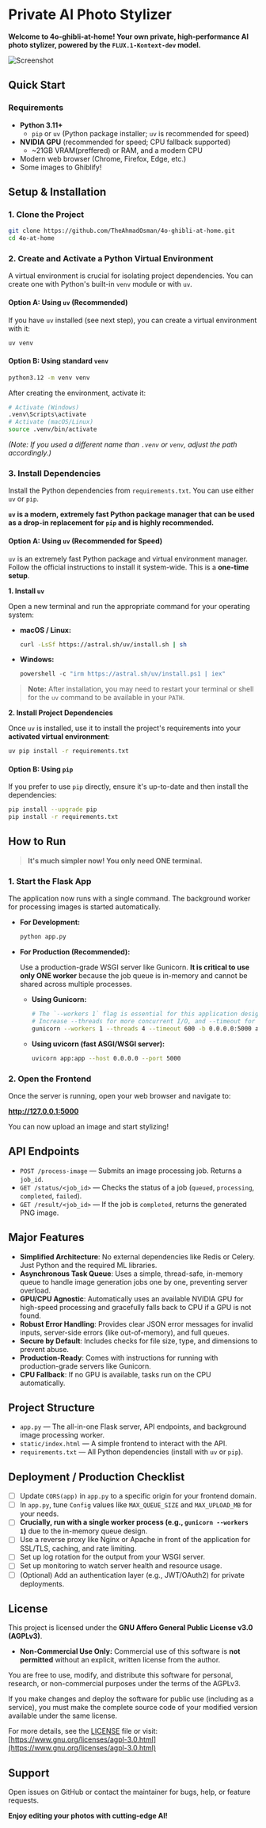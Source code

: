# Private AI Photo Stylizer

**Welcome to 4o-ghibli-at-home! Your own private, high-performance AI photo stylizer, powered by the `FLUX.1-Kontext-dev` model.**

![Screenshot](screenshot.png)

## Quick Start

### Requirements

- **Python 3.11+**
  - `pip` or `uv` (Python package installer; `uv` is recommended for speed)
- **NVIDIA GPU** (recommended for speed; CPU fallback supported)
  - ~21GB VRAM(preffered) or RAM, and a modern CPU
- Modern web browser (Chrome, Firefox, Edge, etc.)
- Some images to Ghiblify!

## Setup & Installation

### 1. Clone the Project

```bash
git clone https://github.com/TheAhmadOsman/4o-ghibli-at-home.git
cd 4o-at-home
```

### 2. Create and Activate a Python Virtual Environment

A virtual environment is crucial for isolating project dependencies. You can create one with Python's built-in `venv` module or with `uv`.

#### Option A: Using `uv` (Recommended)

If you have `uv` installed (see next step), you can create a virtual environment with it:

```bash
uv venv
```

#### Option B: Using standard `venv`

```bash
python3.12 -m venv venv
```

After creating the environment, activate it:

```bash
# Activate (Windows)
.venv\Scripts\activate
# Activate (macOS/Linux)
source .venv/bin/activate
```

*(Note: If you used a different name than `.venv` or `venv`, adjust the path accordingly.)*

### 3. Install Dependencies

Install the Python dependencies from `requirements.txt`. You can use either `uv` or `pip`.

**`uv` is a modern, extremely fast Python package manager that can be used as a drop-in replacement for `pip` and is highly recommended.**

#### Option A: Using `uv` (Recommended for Speed)

`uv` is an extremely fast Python package and virtual environment manager. Follow the official instructions to install it system-wide. This is a **one-time setup**.

**1. Install `uv`**

Open a new terminal and run the appropriate command for your operating system:

- **macOS / Linux:**

    ```bash
    curl -LsSf https://astral.sh/uv/install.sh | sh
    ```

- **Windows:**

    ```powershell
    powershell -c "irm https://astral.sh/uv/install.ps1 | iex"
    ```

> **Note:** After installation, you may need to restart your terminal or shell for the `uv` command to be available in your `PATH`.

**2. Install Project Dependencies**

Once `uv` is installed, use it to install the project's requirements into your **activated virtual environment**:

```bash
uv pip install -r requirements.txt
```

#### Option B: Using `pip`

If you prefer to use `pip` directly, ensure it's up-to-date and then install the dependencies:

```bash
pip install --upgrade pip
pip install -r requirements.txt
```

## How to Run

> **It's much simpler now! You only need ONE terminal.**

### 1. Start the Flask App

The application now runs with a single command. The background worker for processing images is started automatically.

- **For Development:**

  ```bash
  python app.py
  ```

- **For Production (Recommended):**

  Use a production-grade WSGI server like Gunicorn. **It is critical to use only ONE worker** because the job queue is in-memory and cannot be shared across multiple processes.

  - **Using Gunicorn:**

    ```bash
    # The `--workers 1` flag is essential for this application design.
    # Increase --threads for more concurrent I/O, and --timeout for long-running jobs.
    gunicorn --workers 1 --threads 4 --timeout 600 -b 0.0.0.0:5000 app:app
    ```

  - **Using uvicorn (fast ASGI/WSGI server):**

    ```bash
    uvicorn app:app --host 0.0.0.0 --port 5000
    ```

### 2. Open the Frontend

Once the server is running, open your web browser and navigate to:

**<http://127.0.0.1:5000>**

You can now upload an image and start stylizing!

## API Endpoints

- `POST /process-image` — Submits an image processing job. Returns a `job_id`.
- `GET /status/<job_id>` — Checks the status of a job (`queued`, `processing`, `completed`, `failed`).
- `GET /result/<job_id>` — If the job is `completed`, returns the generated PNG image.

## Major Features

- **Simplified Architecture**: No external dependencies like Redis or Celery. Just Python and the required ML libraries.
- **Asynchronous Task Queue**: Uses a simple, thread-safe, in-memory queue to handle image generation jobs one by one, preventing server overload.
- **GPU/CPU Agnostic**: Automatically uses an available NVIDIA GPU for high-speed processing and gracefully falls back to CPU if a GPU is not found.
- **Robust Error Handling**: Provides clear JSON error messages for invalid inputs, server-side errors (like out-of-memory), and full queues.
- **Secure by Default**: Includes checks for file size, type, and dimensions to prevent abuse.
- **Production-Ready**: Comes with instructions for running with production-grade servers like Gunicorn.
- **CPU Fallback**: If no GPU is available, tasks run on the CPU automatically.

## Project Structure

- `app.py` — The all-in-one Flask server, API endpoints, and background image processing worker.
- `static/index.html` — A simple frontend to interact with the API.
- `requirements.txt` — All Python dependencies (install with `uv` or `pip`).

## Deployment / Production Checklist

- [ ] Update `CORS(app)` in `app.py` to a specific origin for your frontend domain.
- [ ] In `app.py`, tune `Config` values like `MAX_QUEUE_SIZE` and `MAX_UPLOAD_MB` for your needs.
- [ ] **Crucially, run with a single worker process (e.g., `gunicorn --workers 1`)** due to the in-memory queue design.
- [ ] Use a reverse proxy like Nginx or Apache in front of the application for SSL/TLS, caching, and rate limiting.
- [ ] Set up log rotation for the output from your WSGI server.
- [ ] Set up monitoring to watch server health and resource usage.
- [ ] (Optional) Add an authentication layer (e.g., JWT/OAuth2) for private deployments.

## License

This project is licensed under the **GNU Affero General Public License v3.0 (AGPLv3)**.

- **Non-Commercial Use Only:**
  Commercial use of this software is **not permitted** without an explicit, written license from the author.

You are free to use, modify, and distribute this software for personal, research, or non-commercial purposes under the terms of the AGPLv3.

If you make changes and deploy the software for public use (including as a service), you must make the complete source code of your modified version available under the same license.

For more details, see the [LICENSE](./LICENSE) file or visit:
[https://www.gnu.org/licenses/agpl-3.0.html](https://www.gnu.org/licenses/agpl-3.0.html)

## Support

Open issues on GitHub or contact the maintainer for bugs, help, or feature requests.

**Enjoy editing your photos with cutting-edge AI!**
